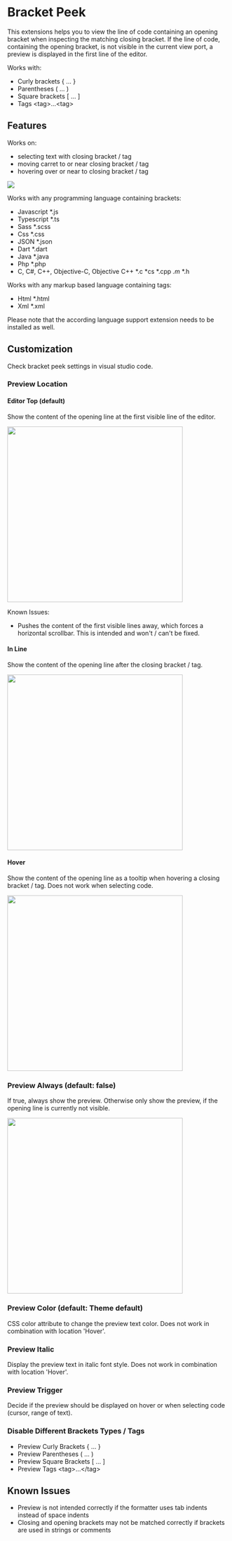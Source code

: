 
# Bracket Peek

This extensions helps you to view the line of code containing an opening bracket when inspecting the matching closing bracket.
If the line of code, containing the opening bracket, is not visible in the current view port, a preview is displayed in the first line of the editor.

Works with: 
- Curly brackets { ... }  
- Parentheses ( ... )  
- Square brackets [ ... ]  
- Tags \<tag>...<tag\>

## Features
Works on:
- selecting text with closing bracket / tag
- moving carret to or near closing bracket / tag
- hovering over or near to closing bracket / tag

![](https://raw.githubusercontent.com/j0meinaster/bracket-peek/master/assets/preview.gif)


Works with any programming language containing brackets:
- Javascript    *.js
- Typescript    *.ts
- Sass          *.scss
- Css           *.css
- JSON          *.json
- Dart          *.dart
- Java          *.java
- Php           *.php
- C, C#, C++, Objective-C, Objective C++   *.c *cs *.cpp *.m* *.h

Works with any markup based language containing tags:
- Html          *.html
- Xml           *.xml

Please note that the according language support extension needs to be installed as well.

## Customization

Check bracket peek settings in visual studio code.

### Preview Location

#### Editor Top (default)
Show the content of the opening line at the first visible line of the editor.

<img src="https://raw.githubusercontent.com/j0meinaster/bracket-peek/master/assets/top.png" width="400" >

Known Issues:
- Pushes the content of the first visible lines away, which forces a horizontal scrollbar. This is intended and won't / can't be fixed.

#### In Line
Show the content of the opening line after the closing bracket / tag.

<img src="https://raw.githubusercontent.com/j0meinaster/bracket-peek/master/assets/inline.png" width="400" >

#### Hover
Show the content of the opening line as a tooltip when hovering a closing bracket / tag. 
Does not work when selecting code.

<img src="https://raw.githubusercontent.com/j0meinaster/bracket-peek/master/assets/hover.png" width="400" >

### Preview Always (default: false)
If true, always show the preview. Otherwise only show the preview, if the opening line is currently not visible.

<img src="https://raw.githubusercontent.com/j0meinaster/bracket-peek/master/assets/always.png" width="400" >

### Preview Color (default: Theme default)
CSS color attribute to change the preview text color. Does not work in combination with location 'Hover'.

### Preview Italic
Display the preview text in italic font style. Does not work in combination with location 'Hover'.

### Preview Trigger
Decide if the preview should be displayed on hover or when selecting code (cursor, range of text). 

### Disable Different Brackets Types / Tags
- Preview Curly Brackets { ... }
- Preview Parentheses ( ... )
- Preview Square Brackets [ ... ]
- Preview Tags \<tag\>...\</tag\>

## Known Issues

- Preview is not intended correctly if the formatter uses tab indents instead of space indents
- Closing and opening brackets may not be matched correctly if brackets are used in strings or comments